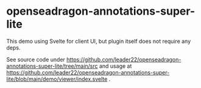 # openseadragon-annotations-super-lite

This demo using Svelte for client UI, but plugin itself does not require any deps.

See source code under https://github.com/leader22/openseadragon-annotations-super-lite/tree/main/src and usage at https://github.com/leader22/openseadragon-annotations-super-lite/blob/main/demo/viewer/index.svelte .
